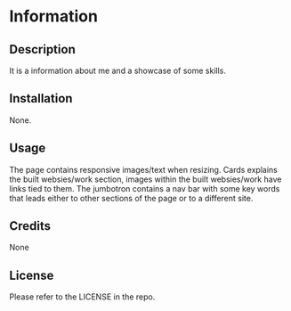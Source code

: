 # Information

## Description

It is a information about me and a showcase of some skills.

## Installation

None.

## Usage

The page contains responsive images/text when resizing. Cards explains the built websies/work section, images within the built websies/work have links tied to them. The jumbotron contains a nav bar with some key words that leads either to other sections of the page or to a different site.

## Credits

None

## License

Please refer to the LICENSE in the repo.